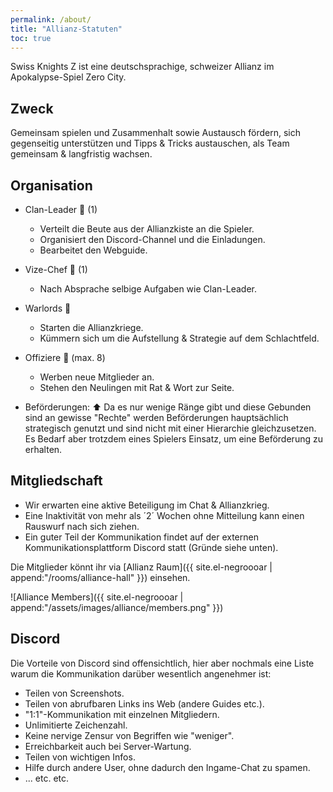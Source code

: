 ```yaml
---
permalink: /about/
title: "Allianz-Statuten"
toc: true
---
```


Swiss Knights Z ist eine deutschsprachige, schweizer Allianz im Apokalypse-Spiel Zero City.

## Zweck

Gemeinsam spielen und Zusammenhalt sowie Austausch fördern, sich gegenseitig unterstützen und Tipps & Tricks austauschen, als Team gemeinsam & langfristig wachsen.


## Organisation

- Clan-Leader :crown: (1)
  - Verteilt die Beute aus der Allianzkiste an die Spieler.
  - Organisiert den Discord-Channel und die Einladungen.
  - Bearbeitet den Webguide.
- Vize-Chef :briefcase: (1)
  - Nach Absprache selbige Aufgaben wie Clan-Leader.
- Warlords :dart:
  - Starten die Allianzkriege.
  - Kümmern sich um die Aufstellung & Strategie auf dem Schlachtfeld.
- Offiziere :loudspeaker: (max. 8)
  - Werben neue Mitglieder an.
  - Stehen den Neulingen mit Rat & Wort zur Seite.  
  
  
- Beförderungen: :arrow_up: 
Da es nur wenige Ränge gibt und diese Gebunden sind an gewisse "Rechte" werden Beförderungen hauptsächlich strategisch genutzt und sind nicht mit einer Hierarchie gleichzusetzen. Es Bedarf aber trotzdem eines Spielers Einsatz, um eine Beförderung zu erhalten.

## Mitgliedschaft

- Wir erwarten eine aktive Beteiligung im Chat & Allianzkrieg.
- Eine Inaktivität von mehr als ´2´ Wochen ohne Mitteilung kann einen Rauswurf nach sich ziehen.
- Ein guter Teil der Kommunikation findet auf der externen Kommunikationsplattform Discord statt (Gründe siehe unten).

Die Mitglieder könnt ihr via [Allianz Raum]({{ site.el-negroooar | append:"/rooms/alliance-hall" }}) einsehen.

![Alliance Members]({{ site.el-negroooar | append:"/assets/images/alliance/members.png" }})

## Discord

Die Vorteile von Discord sind offensichtlich, hier aber nochmals eine Liste warum die Kommunikation darüber wesentlich angenehmer ist:
- Teilen von Screenshots.
- Teilen von abrufbaren Links ins Web (andere Guides etc.).
- "1:1"-Kommunikation mit einzelnen Mitgliedern.
- Unlimitierte Zeichenzahl.
- Keine nervige Zensur von Begriffen wie "weniger".
- Erreichbarkeit auch bei Server-Wartung.
- Teilen von wichtigen Infos.
- Hilfe durch andere User, ohne dadurch den Ingame-Chat zu spamen.
- ... etc. etc.